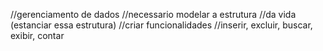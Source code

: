 //gerenciamento de dados
//necessario modelar a estrutura 
//da vida (estanciar essa estrutura)
//criar funcionalidades 
//inserir, excluir, buscar, exibir, contar